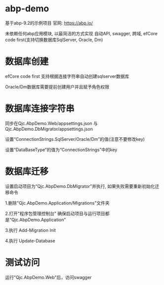 # abp-demo

基于abp-9.2的示例项目 官网: https://abp.io/

未依赖任何abp应用模块, 以最简洁的方式实现 自动API, swagger, 跨域, efCore code first(支持切换数据库SqlServer, Oracle, Dm)

# 数据库创建

efCore code first 支持根据连接字符串自动创建sqlserver数据库

Oracle/Dm数据库需要提前创建用户并且赋予角色权限

# 数据库连接字符串

同步在Qjc.AbpDemo.Web/appsettings.json 与 Qjc.AbpDemo.DbMigrator/appsettings.json

设置“ConnectionStrings.SqlServer/Oracle/Dm”的值(注意不要修改key)

设置“DataBaseType”的值为“ConnectionStrings”中的key

# 数据库迁移

设置启动项目为“Qjc.AbpDemo.DbMigrator”并执行, 如果失败需要重新初始化迁移命令

1.删除"Qjc.AbpDemo.Application/Migrations"文件夹

2.打开"程序包管理控制台" 确保启动项目与运行项目都是“Qjc.AbpDemo.Application”

3.执行 Add-Migration Init

4.执行 Update-Database

# 测试访问

运行"Qjc.AbpDemo.Web"后，访问swagger

